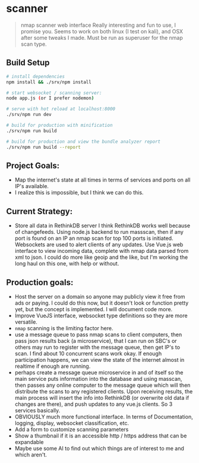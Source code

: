 # scanner

> nmap scanner web interface  Really interesting and fun to use, I promise you.  Seems to work on both linux (I test on kali), and OSX after some tweaks I made.  Must be run as superuser for the nmap scan type.

## Build Setup

``` bash
# install dependencies
npm install && ./srv/npm install

# start websocket / scanning server:
node app.js (or I prefer nodemon)

# serve with hot reload at localhost:8000
./srv/npm run dev

# build for production with minification
./srv/npm run build

# build for production and view the bundle analyzer report
./srv/npm run build --report
```

## Project Goals:
 - Map the internet's state at all times in terms of services and ports on all IP's available.
 - I realize this is impossible, but I think we can do this.

## Current Strategy: 
 - Store all data in RethinkDB server  I think RethinkDB works well because of changefeeds.  Using node.js backend to run massscan, then if any port is found on an IP an nmap scan for top 100 ports is initiated. Websockets are used to alert clients of any updates.  Use Vue.js web interface to view incoming data, complete with nmap data parsed from xml to json.  I could do more like geoip and the like, but I'm working the long haul on this one, with help or without.

## Production goals:
 - Host the server on a domain so anyone may publicly view it free from ads or paying.  I could do this now, but it doesn't look or function pretty yet, but the concept is implemented.  I will document code more.
 - Improve VueJS interface, websocket type definitions so they are more versatile.  
 - `nmap` scanning is the limiting factor here.  
 - use a message queue to pass nmap scans to client computers, then pass json results back (a microservice), that I can run on SBC's or others may run to register with the message queue, then get IP's to scan.  I find about 10 concurrent scans work okay.  If enough participation happens, we can view the state of the internet almost in realtime if enough are running.
  - perhaps create a message queue microservice in and of itself so the main service puts information into the database and using masscan, then passes any online computer to the message queue which will then distribute the scans to any registered clients.  Upon receiving results, the main process will insert the info into RethinkDB (or overwrite old data if changes are there), and push updates to any vue.js clients.  So 3 services basically.
 - OBVIOUSLY much more functional interface.  In terms of Documentation, logging, display, websocket classification, etc.
 - Add a form to customize scanning parameters
 - Show a thumbnail if it is an accessible http / https address that can be expandable
 - Maybe use some AI to find out which things are of interest to me and which aren't.